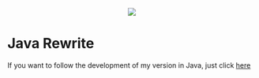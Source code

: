 <p align="center">
  <img src="https://i.imgur.com/znbq7zn.png" />
</p>

# Java Rewrite

If you want to follow the development of my version in Java, just click [here](https://github.com/CodyaProject/Codya)
